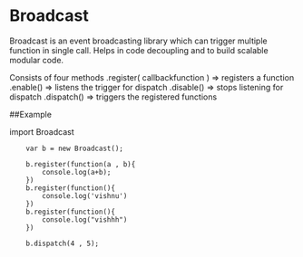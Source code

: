 # Broadcast
Broadcast is an event broadcasting library which can trigger multiple function in single call. Helps in code decoupling and to build scalable modular code.

Consists of four methods
     .register( callbackfunction )  => registers a function
     .enable()                      => listens the trigger for dispatch
     .disable()                     => stops listening for dispatch
     .dispatch()                    => triggers the registered functions

##Example

 import Broadcast

        var b = new Broadcast();

        b.register(function(a , b){
            console.log(a+b);
        })
        b.register(function(){
            console.log('vishnu')
        })
        b.register(function(){
            console.log("vishhh")
        })

        b.dispatch(4 , 5);
